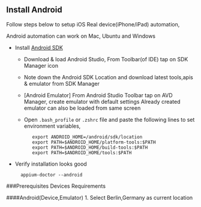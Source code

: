 ## Install Android

Follow steps below to setup iOS Real device(iPhone/iPad) automation,

Android automation can work on Mac, Ubuntu and Windows

- Install [Android SDK](https://developer.android.com/studio)
   - Download & load Android Studio, From Toolbar(of IDE) tap on SDK Manager icon
   - Note down the Android SDK Location and download latest tools,apis & emulator from SDK Manager
   - [Android Emulator] From Android Studio Toolbar tap on AVD Manager, create emulator with default settings
        Already created emulator can also be loaded from same screen
   - Open `.bash_profile` or `.zshrc` file and paste the following lines to set environment variables,

            export ANDROID_HOME=/android/sdk/location
            export PATH=$ANDROID_HOME/platform-tools:$PATH
            export PATH=$ANDROID_HOME/build-tools:$PATH
            export PATH=$ANDROID_HOME/tools:$PATH

- Verify installation looks good

        appium-doctor --android

###Prerequisites Devices Requirements

####Android(Device,Emulator)
    1. Select Berlin,Germany as current location
